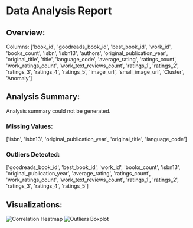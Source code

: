 
# Data Analysis Report

## Overview:
Columns: ['book_id', 'goodreads_book_id', 'best_book_id', 'work_id', 'books_count', 'isbn', 'isbn13', 'authors', 'original_publication_year', 'original_title', 'title', 'language_code', 'average_rating', 'ratings_count', 'work_ratings_count', 'work_text_reviews_count', 'ratings_1', 'ratings_2', 'ratings_3', 'ratings_4', 'ratings_5', 'image_url', 'small_image_url', 'Cluster', 'Anomaly']

## Analysis Summary:
Analysis summary could not be generated.

### Missing Values:
['isbn', 'isbn13', 'original_publication_year', 'original_title', 'language_code']

### Outliers Detected:
['goodreads_book_id', 'best_book_id', 'work_id', 'books_count', 'isbn13', 'original_publication_year', 'average_rating', 'ratings_count', 'work_ratings_count', 'work_text_reviews_count', 'ratings_1', 'ratings_2', 'ratings_3', 'ratings_4', 'ratings_5']

## Visualizations:
![Correlation Heatmap](correlation_heatmap.png)
![Outliers Boxplot](outlier_boxplot.png)
